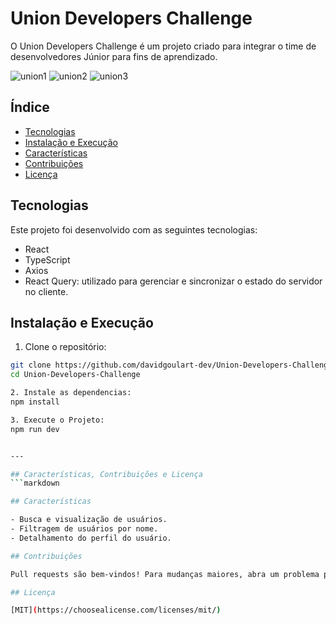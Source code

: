 # Union Developers Challenge

O Union Developers Challenge é um projeto criado para integrar o time de desenvolvedores Júnior para fins de aprendizado.

![union1](https://github.com/davidgoulart-dev/Union-Developers-Challenge/assets/119085211/e32ae18b-51da-487d-bd27-2add42f1edfe)
![union2](https://github.com/davidgoulart-dev/Union-Developers-Challenge/assets/119085211/41c9ca40-b0f3-48cd-bc25-19e25a8635b2)
![union3](https://github.com/davidgoulart-dev/Union-Developers-Challenge/assets/119085211/a387d347-9f45-4bf5-82fa-095f443b5ee2)


## Índice

- [Tecnologias](#tecnologias)
- [Instalação e Execução](#instalação-e-execução)
- [Características](#características)
- [Contribuições](#contribuições)
- [Licença](#licença)

## Tecnologias

Este projeto foi desenvolvido com as seguintes tecnologias:

- React
- TypeScript
- Axios
- React Query: utilizado para gerenciar e sincronizar o estado do servidor no cliente.

## Instalação e Execução

1. Clone o repositório:

```bash
git clone https://github.com/davidgoulart-dev/Union-Developers-Challenge.git
cd Union-Developers-Challenge

2. Instale as dependencias:
npm install

3. Execute o Projeto:
npm run dev


---

## Características, Contribuições e Licença
```markdown

## Características

- Busca e visualização de usuários.
- Filtragem de usuários por nome.
- Detalhamento do perfil do usuário.

## Contribuições

Pull requests são bem-vindos! Para mudanças maiores, abra um problema primeiro para discutir o que você gostaria de mudar. Certifique-se de testar suas mudanças antes de enviar.

## Licença

[MIT](https://choosealicense.com/licenses/mit/)
